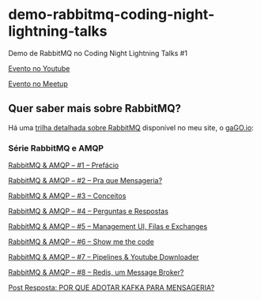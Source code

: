 # demo-rabbitmq-coding-night-lightning-talks
Demo de RabbitMQ no Coding Night Lightning Talks #1

[Evento no Youtube](https://www.youtube.com/watch?v=C4hC7DYuu-g)

[Evento no Meetup](https://www.meetup.com/pt-BR/dotnet-Sao-Paulo/events/270037570/)

## Quer saber mais sobre RabbitMQ?

Há uma [trilha detalhada sobre RabbitMQ](https://gago.io/categoria/trilhas/rabbitmq-de-a-a-z/) disponível no meu site, o [gaGO.io](https://gaGO.io):


### Série RabbitMQ e AMQP

[RabbitMQ & AMQP – #1 – Prefácio](https://gago.io/blog/rabbitmq-amqp-1-prefacio/)

[RabbitMQ & AMQP – #2 – Pra que Mensageria?](https://gago.io/blog/rabbitmq-amqp-2-pra-que-mensageria/)

[RabbitMQ & AMQP – #3 – Conceitos](https://gago.io/blog/rabbitmq-amqp-3-conceitos/)

[RabbitMQ & AMQP – #4 – Perguntas e Respostas](https://gago.io/blog/rabbitmq-amqp-4-qna/)

[RabbitMQ & AMQP – #5 – Management UI, Filas e Exchanges](https://gago.io/blog/rabbitmq-amqp-5-management-ui-filas-e-exchanges/)

[RabbitMQ & AMQP – #6 – Show me the code](https://gago.io/blog/rabbitmq-amqp-6-show-me-the-code/)

[RabbitMQ & AMQP – #7 – Pipelines & Youtube Downloader](https://gago.io/blog/rabbitmq-amqp-7-pipelines-youtube-downloader/)

[RabbitMQ & AMQP – #8 – Redis, um Message Broker?](https://gago.io/blog/rabbitmq-amqp-8-redis/)

[Post Resposta: POR QUE ADOTAR KAFKA PARA MENSAGERIA?](https://gago.io/blog/post-resposta-por-que-adotar-kafka-para-mensageria/)
